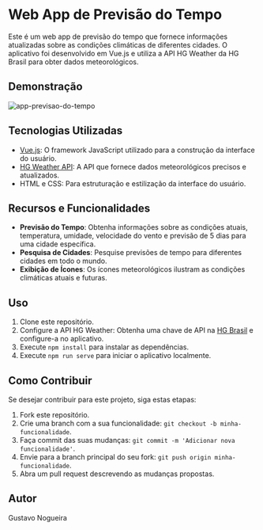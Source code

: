 # Web App de Previsão do Tempo

Este é um web app de previsão do tempo que fornece informações atualizadas sobre as condições climáticas de diferentes cidades. O aplicativo foi desenvolvido em Vue.js e utiliza a API HG Weather da HG Brasil para obter dados meteorológicos.

## Demonstração
![app-previsao-do-tempo](https://github.com/Guu0803/PrevisaoDoTempo/assets/110205737/6ece7d0e-1a6d-4a33-9621-b1d157e578c3)

## Tecnologias Utilizadas

- [Vue.js](https://vuejs.org/): O framework JavaScript utilizado para a construção da interface do usuário.
- [HG Weather API](https://hgbrasil.com/apis): A API que fornece dados meteorológicos precisos e atualizados.
- HTML e CSS: Para estruturação e estilização da interface do usuário.

## Recursos e Funcionalidades

- **Previsão do Tempo**: Obtenha informações sobre as condições atuais, temperatura, umidade, velocidade do vento e previsão de 5 dias para uma cidade específica.
- **Pesquisa de Cidades**: Pesquise previsões de tempo para diferentes cidades em todo o mundo.
- **Exibição de Ícones**: Os ícones meteorológicos ilustram as condições climáticas atuais e futuras.

## Uso

1. Clone este repositório.
2. Configure a API HG Weather: Obtenha uma chave de API na [HG Brasil](https://hgbrasil.com/apis) e configure-a no aplicativo.
3. Execute `npm install` para instalar as dependências.
4. Execute `npm run serve` para iniciar o aplicativo localmente.

## Como Contribuir

Se desejar contribuir para este projeto, siga estas etapas:

1. Fork este repositório.
2. Crie uma branch com a sua funcionalidade: `git checkout -b minha-funcionalidade`.
3. Faça commit das suas mudanças: `git commit -m 'Adicionar nova funcionalidade'`.
4. Envie para a branch principal do seu fork: `git push origin minha-funcionalidade`.
5. Abra um pull request descrevendo as mudanças propostas.


## Autor

Gustavo Nogueira


